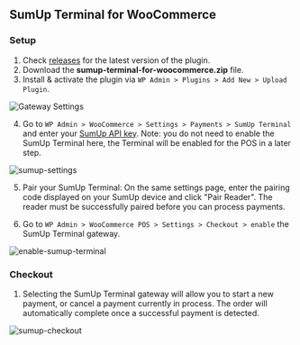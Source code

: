 ## SumUp Terminal for WooCommerce

### Setup

1. Check [releases](https://github.com/wcpos/sumup-terminal-for-woocommerce/releases) for the latest version of the plugin.
2. Download the **sumup-terminal-for-woocommerce.zip** file.
3. Install & activate the plugin via `WP Admin > Plugins > Add New > Upload Plugin`.
<img alt="Gateway Settings" src="https://github.com/user-attachments/assets/ef6858f6-79a2-4436-8411-8bf80a617437" />

4. Go to `WP Admin > WooCommerce > Settings > Payments > SumUp Terminal` and enter your [SumUp API key](https://developer.sumup.com/api/). Note: you do not need to enable the SumUp Terminal here, the Terminal will be enabled for the POS in a later step.
<img alt="sumup-settings" src="https://github.com/user-attachments/assets/54fcfa61-0ad4-435a-aaea-ecce7ec06f23" />

5. Pair your SumUp Terminal: On the same settings page, enter the pairing code displayed on your SumUp device and click "Pair Reader". The reader must be successfully paired before you can process payments.

6. Go to `WP Admin > WooCommerce POS > Settings > Checkout > enable` the SumUp Terminal gateway.
<img alt="enable-sumup-terminal" src="https://github.com/user-attachments/assets/9a0ed9a6-52d4-4d9a-9269-77182c5f94f7" />


### Checkout

1. Selecting the SumUp Terminal gateway will allow you to start a new payment, or cancel a payment currently in process. The order will automatically complete once a successful payment is detected.
<img alt="sumup-checkout" src="https://github.com/user-attachments/assets/b6a8ab0d-9295-4195-afc4-f9af9bf12886" />
